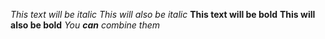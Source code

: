 *This text will be italic*
_This will also be italic_
**This text will be bold**
__This will also be bold__
_You **can** combine them_

 
